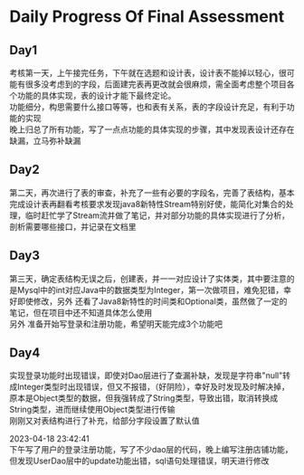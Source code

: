 # Daily Progress Of Final Assessment  
## Day1
考核第一天，上午接完任务，下午就在选题和设计表，设计表不能掉以轻心，很可能有很多没考虑到的字段，后面建完表再更改就会很麻烦，需全面考虑整个项目各个功能的具体实现，表的设计才能下最终定论。  
功能细分，构思需要什么接口等等，也和表有关系，表的字段设计充足，有利于功能的实现  
晚上归总了所有功能，写了一点点功能的具体实现的步骤，其中发现表设计还存在缺漏，立马弥补缺漏  
  
## Day2
第二天，再次进行了表的审查，补充了一些有必要的字段名，完善了表结构，基本完成设计表再翻看考核要求发现java8新特性Stream特别好使，能简化对集合的处理，临时赶忙学了Stream流并做了笔记，并对部分功能的具体实现进行了分析，剖析需要哪些接口，并记录在文档里  
  
## Day3
第三天，确定表结构无误之后，创建表，并一一对应设计了实体类，其中要注意的是Mysql中的int对应Java中的数据类型为Integer，第一次做项目，难免犯错，幸好即使修改，另外 还看了Java8新特性的时间类和Optional类，虽然做了一定的笔记，但在项目中还不知道具体怎么使用  
另外 准备开始写登录和注册功能，希望明天能完成3个功能吧
  
    
## Day4
实现登录功能时出现错误，即使对Dao层进行了查漏补缺，发现是字符串"null"转成Integer类型时出现错误，但又不报错，（好阴险），幸好及时发现及时解决掉，原本是Object类型的数据，但我强转成了String类型，导致出错，取消转换成String类型，进而继续使用Object类型进行传输  
刚刚又对表结构进行了补充，给部分字段设置了默认值

2023-04-18 23:42:41  
下午写了用户的登录注册功能，写了不少dao层的代码，晚上编写注册店铺功能，但发现UserDao层中的update功能出错，sql语句处理错误，明天进行修改